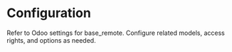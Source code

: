 # Configuration

Refer to Odoo settings for base_remote. Configure related models, access rights, and options as needed.
